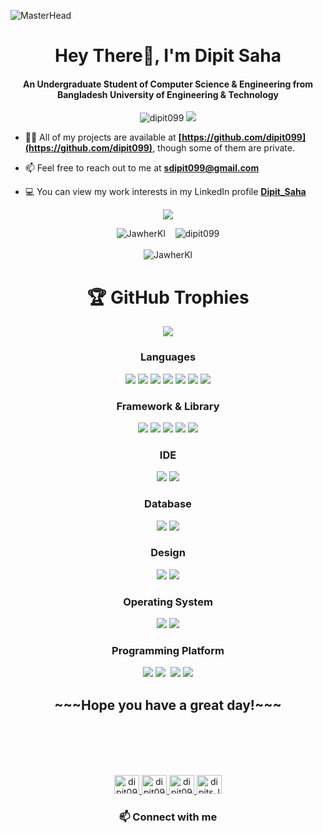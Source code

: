 ![MasterHead](https://firebasestorage.googleapis.com/v0/b/flexi-coding.appspot.com/o/dempgi7-520f8d5f-63d4-4453-8822-dbc149ae27f8.gif?alt=media&token=91c0c7b2-93c3-4029-b011-1a8703c5730d)

<h1 align="center">Hey There👋, I'm Dipit Saha</h1>
<h4 align="center">An Undergraduate Student of Computer Science & Engineering from Bangladesh University of Engineering & Technology</h4>

<div align ='center'>
 <img src="https://komarev.com/ghpvc/?username=dipit099&label=Profile%20views&color=0e75b6&style=flat" alt="dipit099" /> 

<img src="https://img.shields.io/youtube/channel/subscribers/UCDNLABgzRn2uZWilh7S3uyw?color=%23FFFFFF&logo=Youtube&logoColor=%23FF0000&style=plastic" />
</div>

- 👩‍💻 All of my projects are available at **[https://github.com/dipit099](https://github.com/dipit099)**, though some of them are private.

- 📫 Feel free to reach out to me at **sdipit099@gmail.com**

- 💻 You can view my work interests in my LinkedIn profile **[Dipit_Saha](https://www.linkedin.com/in/dipit-saha-40672721a/)**


<div align="center">
  
![](http://github-profile-summary-cards.vercel.app/api/cards/profile-details?username=dipit099&theme=dracula)
  <!-- Achievement Badges 
![](http://github-profile-summary-cards.vercel.app/api/cards/repos-per-language?username=dipit099&theme=dracula) 
![](http://github-profile-summary-cards.vercel.app/api/cards/stats?username=dipit099&theme=dracula)


<p><img  src="https://github-readme-stats.vercel.app/api/top-langs?username=dipit099&show_icons=true&locale=en&layout=compact&theme=tokyonight" alt="dipit099" /></p> </br>
-->

  <p align="center">
    <img src="https://github-readme-stats.vercel.app/api/top-langs/?username=dipit099&layout=compact&theme=radical&langs_count=10" alt="JawherKl"/>&nbsp;&nbsp;&nbsp;
    <img src="https://github-readme-stats.vercel.app/api?username=dipit099&show_icons=true&locale=en&theme=radical&show=prs_merged" alt="dipit099"/>
    <br></br>
     <img src="https://github-readme-streak-stats-git-main-davids-projects-ad77adcc.vercel.app/?user=dipit099&theme=radical&card_width=860" alt="JawherKl"/>
 
  </p> 
  
<div align="center">
  <h1>🏆 GitHub Trophies</h1>

 ![](https://github-profile-trophy.vercel.app/?username=dipit099&theme=radical&no-frame=false&no-bg=false&margin-w=4)

</div>



<h3>Languages</h3>
  
![](https://img.shields.io/badge/C-00599C?style=for-the-badge&logo=c&logoColor=white) ![](https://img.shields.io/badge/C%2B%2B-00599C?style=for-the-badge&logo=c%2B%2B&logoColor=white) ![](https://img.shields.io/badge/Python-FFD43B?style=for-the-badge&logo=python&logoColor=blue)  ![](https://img.shields.io/badge/JavaScript-323330?style=for-the-badge&logo=javascript&logoColor=F7DF1E) ![](https://img.shields.io/badge/HTML5-E34F26?style=for-the-badge&logo=html5&logoColor=white) ![](https://img.shields.io/badge/CSS3-1572B6?style=for-the-badge&logo=css3&logoColor=white) ![](https://img.shields.io/badge/LaTeX-47A141?style=for-the-badge&logo=LaTeX&logoColor=white)

<h3>Framework & Library</h3>
  
![](https://img.shields.io/badge/Node%20js-339933?style=for-the-badge&logo=nodedotjs&logoColor=white) ![](https://img.shields.io/badge/Express%20js-000000?style=for-the-badge&logo=express&logoColor=white) ![](https://img.shields.io/badge/Docker-2CA5E0?style=for-the-badge&logo=docker&logoColor=white) ![](https://img.shields.io/badge/firebase-ffca28?style=for-the-badge&logo=firebase&logoColor=black) ![](https://img.shields.io/badge/React-20232A?style=for-the-badge&logo=react&logoColor=61DAFB)

<h3>IDE</h3>
  
![](https://img.shields.io/badge/VSCode-0078D4?style=for-the-badge&logo=visual%20studio%20code&logoColor=white) ![](https://img.shields.io/badge/IntelliJ_IDEA-000000.svg?style=for-the-badge&logo=intellij-idea&logoColor=white) 

<h3>Database </h3>
  
![](https://img.shields.io/badge/Oracle-F80000?style=for-the-badge&logo=Oracle&logoColor=white) ![](https://img.shields.io/badge/PostgreSQL-316192?style=for-the-badge&logo=postgresql&logoColor=white) 

<h3>Design</h3>

![](https://img.shields.io/badge/Canva-%2300C4CC.svg?&style=for-the-badge&logo=Canva&logoColor=white) ![](https://img.shields.io/badge/Figma-F24E1E?style=for-the-badge&logo=figma&logoColor=white) 

<h3>Operating System</h3>
  
![](https://img.shields.io/badge/Linux-E95420?style=for-the-badge&logo=linux&logoColor=white) ![](https://img.shields.io/badge/Windows-0078D6?style=for-the-badge&logo=windows&logoColor=white) 

<h3>Programming Platform</h3>
  
![](https://img.shields.io/badge/Codeforces-0078D6?style=for-the-badge&logo=codeforces&logoColor=black) ![](https://img.shields.io/badge/-LeetCode-F24E1E?style=for-the-badge&logo=LeetCode&logoColor=black) ![]() ![](https://img.shields.io/badge/-Hackerrank-2EC866?style=for-the-badge&logo=HackerRank&logoColor=white) ![](https://img.shields.io/badge/Kaggle-20BEFF?style=for-the-badge&logo=Kaggle&logoColor=white) 

</div>
<h2 align="center">~~~Hope you have a great day!~~~</h2>


<!--<h3 align="left">More :</h3>
<p align="center">

Codeforces :
<a href="https://codeforces.com/profile/dipit099" target="blank"><img align="center" src="https://raw.githubusercontent.com/rahuldkjain/github-profile-readme-generator/master/src/images/icons/Social/codeforces.svg" alt="dipit099" height="30" width="40" /></a>

Kaggle : <a href="https://kaggle.com/dipit099" target="blank"><img align="center" src="https://raw.githubusercontent.com/rahuldkjain/github-profile-readme-generator/master/src/images/icons/Social/kaggle.svg" alt="dipit099" height="30" width="40" /></a>

Youtube :
<a href="https://www.youtube.com/@dipits_learning_point" target="blank"><img align="center" src="https://raw.githubusercontent.com/rahuldkjain/github-profile-readme-generator/master/src/images/icons/Social/youtube.svg" alt="dipits_learning_point" height="30" width="40" /></a>

</p>
-->
<br></br>
<br></br>

<p align="center">
  <a href="https://codeforces.com/profile/dipit099" target="_blank">
    <img src="https://raw.githubusercontent.com/rahuldkjain/github-profile-readme-generator/master/src/images/icons/Social/codeforces.svg" alt="dipit099" height="30" width="40" />
  </a>
  <a href="https://www.linkedin.com/in/dipit099/" target="_blank">
    <img src="https://raw.githubusercontent.com/rahuldkjain/github-profile-readme-generator/master/src/images/icons/Social/linked-in-alt.svg" alt="dipit099" height="30" width="40" />
  </a>
  <a href="https://kaggle.com/dipit099" target="_blank">
    <img src="https://raw.githubusercontent.com/rahuldkjain/github-profile-readme-generator/master/src/images/icons/Social/kaggle.svg" alt="dipit099" height="30" width="40" />
  </a>
  <a href="https://www.youtube.com/@dipits_learning_point" target="_blank">
    <img src="https://raw.githubusercontent.com/rahuldkjain/github-profile-readme-generator/master/src/images/icons/Social/youtube.svg" alt="dipits_learning_point" height="30" width="40" />
  </a>
</p>
<h3 align="center">📫 Connect with me</h3>


